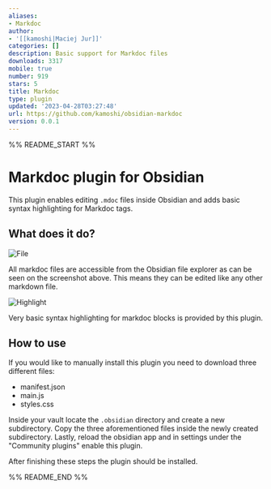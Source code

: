 ```yaml
---
aliases:
- Markdoc
author:
- '[[kamoshi|Maciej Jur]]'
categories: []
description: Basic support for Markdoc files
downloads: 3317
mobile: true
number: 919
stars: 5
title: Markdoc
type: plugin
updated: '2023-04-28T03:27:48'
url: https://github.com/kamoshi/obsidian-markdoc
version: 0.0.1
---
```


%% README_START %%

# Markdoc plugin for Obsidian

This plugin enables editing `.mdoc` files inside Obsidian and adds basic syntax highlighting for Markdoc tags.

## What does it do?

![File](https://raw.githubusercontent.com/kamoshi/obsidian-markdoc/HEAD/media/file.png)

All markdoc files are accessible from the Obsidian file explorer as can be seen on the screenshot above. This means they can be edited like any other markdown file.

![Highlight](https://raw.githubusercontent.com/kamoshi/obsidian-markdoc/HEAD/media/highlight.png)

Very basic syntax highlighting for markdoc blocks is provided by this plugin.

## How to use

If you would like to manually install this plugin you need to download three different files:
- manifest.json
- main.js
- styles.css

Inside your vault locate the `.obsidian` directory and create a new subdirectory. Copy the three aforementioned files inside the newly created subdirectory. Lastly, reload the obsidian app and in settings under the "Community plugins" enable this plugin.

After finishing these steps the plugin should be installed.



%% README_END %%